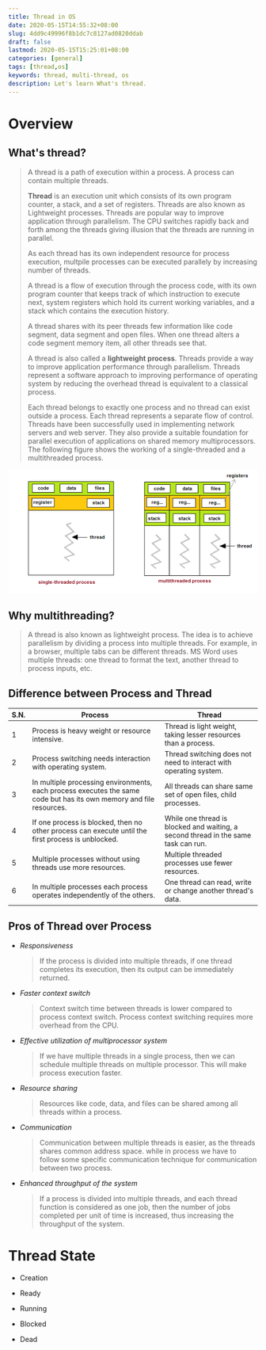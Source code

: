 ```yaml
---
title: Thread in OS
date: 2020-05-15T14:55:32+08:00
slug: 4dd9c49996f8b1dc7c8127ad0820ddab
draft: false
lastmod: 2020-05-15T15:25:01+08:00
categories: [general]
tags: [thread,os]
keywords: thread, multi-thread, os
description: Let's learn What's thread.
---
```

# Overview

## What's thread?

>   A thread is a path of execution within a process. A process can contain multiple threads.
>
>   **Thread** is an execution unit which consists of its own program counter, a stack, and a set of registers. Threads are also known as Lightweight processes. Threads are popular way to improve application through parallelism. The CPU switches rapidly back and forth among the threads giving illusion that the threads are running in parallel.
>
>   As each thread has its own independent resource for process execution, multpile processes can be executed parallely by increasing number of threads.
>
>   A thread is a flow of execution through the process code, with its own program counter that keeps track of which instruction to execute next, system registers which hold its current working variables, and a stack which contains the execution history.
>
>   A thread shares with its peer threads few information like code segment, data segment and open files. When one thread alters a code segment memory item, all other threads see that.
>
>   A thread is also called a **lightweight process**. Threads provide a way to improve application performance through parallelism. Threads represent a software approach to improving performance of operating system by reducing the overhead thread is equivalent to a classical process.
>
>   Each thread belongs to exactly one process and no thread can exist outside a process. Each thread represents a separate flow of control. Threads have been successfully used in implementing network servers and web server. They also provide a suitable foundation for parallel execution of applications on shared memory multiprocessors. The following figure shows the working of a single-threaded and a multithreaded process.

![Single Threaded and Multithreaded Process](assets/single-and-multithreaded-process.png)

## Why multithreading?

>   A thread is also known as lightweight process. The idea is to achieve parallelism by dividing a process into multiple threads. For example, in a browser, multiple tabs can be different threads. MS Word uses multiple threads: one thread to format the text, another thread to process inputs, etc.

## Difference between Process and Thread

| S.N. | Process                                                      | Thread                                                       |
| ---- | ------------------------------------------------------------ | ------------------------------------------------------------ |
| 1    | Process is heavy weight or resource intensive.               | Thread is light weight, taking lesser resources than a process. |
| 2    | Process switching needs interaction with operating system.   | Thread switching does not need to interact with operating system. |
| 3    | In multiple processing environments, each process executes the same code but has its own memory and file resources. | All threads can share same set of open files, child processes. |
| 4    | If one process is blocked, then no other process can execute until the first process is unblocked. | While one thread is blocked and waiting, a second thread in the same task can run. |
| 5    | Multiple processes without using threads use more resources. | Multiple threaded processes use fewer resources.             |
| 6    | In multiple processes each process operates independently of the others. | One thread can read, write or change another thread's data.  |

## Pros of Thread over Process

-   *Responsiveness*

    >   If the process is divided into multiple threads, if one thread completes its execution, then its output can be immediately returned.

-   *Faster context switch*

    >   Context switch time between threads is lower compared to process context switch. Process context switching requires more overhead from the CPU.

-   *Effective utilization of multiprocessor system*

    >   If we have multiple threads in a single process, then we can schedule multiple threads on multiple processor. This will make process execution faster.

-   *Resource sharing*

    >   Resources like code, data, and files can be shared among all threads within a process.

-   *Communication*

    >   Communication between multiple threads is easier, as the threads shares common address space. while in process we have to follow some specific communication technique for communication between two process.

-   *Enhanced throughput of the system*

    >   If a process is divided into multiple threads, and each thread function is considered as one job, then the number of jobs completed per unit of time is increased, thus increasing the throughput of the system.

# Thread State

-   Creation

-   Ready

-   Running

-   Blocked

-   Dead

    